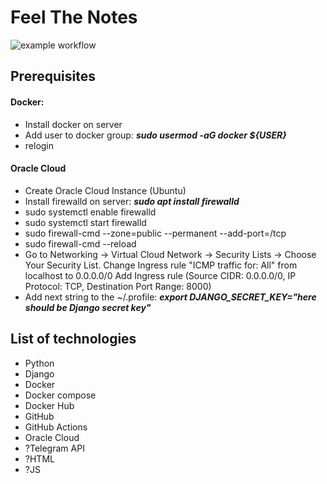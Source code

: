 # Feel The Notes 
![example workflow](https://github.com/filler36/demo-app/actions/workflows/dev_workflow.yml/badge.svg)


## Prerequisites
#### Docker:
- Install docker on server
- Add user to docker group: ***sudo usermod -aG docker ${USER}***
- relogin

#### Oracle Cloud
- Create Oracle Cloud Instance (Ubuntu)
- Install firewalld on server: ***sudo apt install firewalld***
- sudo systemctl enable firewalld
- sudo systemctl start firewalld
- sudo firewall-cmd --zone=public --permanent --add-port=<port of the app>/tcp
- sudo firewall-cmd --reload
- Go to Networking -> Virtual Cloud Network -> Security Lists -> Choose Your Security List.
Change Ingress rule "ICMP traffic for: All" from localhost to 0.0.0.0/0
Add Ingress rule (Source CIDR: 0.0.0.0/0, IP Protocol: TCP, Destination Port Range: 8000)
- Add next string to the ~/.profile: ***export DJANGO_SECRET_KEY="here should be Django secret key"***

## List of technologies
- Python
- Django
- Docker
- Docker compose
- Docker Hub
- GitHub
- GitHub Actions
- Oracle Cloud
- ?Telegram API
- ?HTML
- ?JS